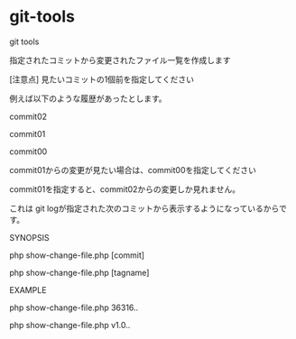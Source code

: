 git-tools
=========

git tools

指定されたコミットから変更されたファイル一覧を作成します 

[注意点]
見たいコミットの1個前を指定してください

例えば以下のような履歴があったとします。


commit02

commit01

commit00

commit01からの変更が見たい場合は、commit00を指定してください

commit01を指定すると、commit02からの変更しか見れません。

これは git logが指定された次のコミットから表示するようになっているからです。

SYNOPSIS

php show-change-file.php [commit]

php show-change-file.php [tagname]


EXAMPLE

php show-change-file.php 36316..

php show-change-file.php v1.0..
